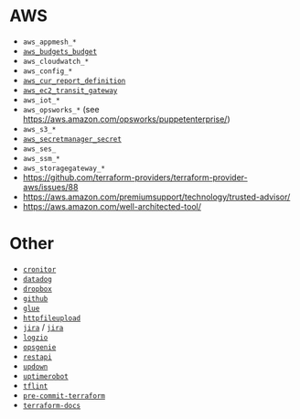 # AWS
- `aws_appmesh_*`
- [`aws_budgets_budget`](https://www.terraform.io/docs/providers/aws/r/budgets_budget.html)
- `aws_cloudwatch_*`
- `aws_config_*`
- [`aws_cur_report_definition`](https://www.terraform.io/docs/providers/aws/r/cur_report_definition.html)
- [`aws_ec2_transit_gateway`](https://www.terraform.io/docs/providers/aws/r/ec2_transit_gateway.html)
- `aws_iot_*`
- `aws_opsworks_*` (see https://aws.amazon.com/opsworks/puppetenterprise/)
- `aws_s3_*`
- [`aws_secretmanager_secret`](https://www.terraform.io/docs/providers/aws/r/secretsmanager_secret.html)
- `aws_ses_`
- `aws_ssm_*`
- `aws_storagegateway_*`
- https://github.com/terraform-providers/terraform-provider-aws/issues/88
- https://aws.amazon.com/premiumsupport/technology/trusted-advisor/
- https://aws.amazon.com/well-architected-tool/

# Other
- [`cronitor`](https://github.com/nauxliu/terraform-provider-cronitor)
- [`datadog`](https://www.terraform.io/docs/providers/datadog/index.html)
- [`dropbox`](https://github.com/callensm/terraform-provider-dropbox)
- [`github`](https://www.terraform.io/docs/providers/github/index.html)
- [`glue`](https://github.com/MikeSouza/terraform-provider-glue)
- [`httpfileupload`](https://github.com/GSLabDev/terraform-provider-httpfileupload)
- [`jira`](https://github.com/anubhavmishra/terraform-provider-jira) / [`jira`](https://github.com/anubhavmishra/terraform-provider-jira)
- [`logzio`](https://github.com/jonboydell/logzio_terraform_provider)
- [`opsgenie`](https://www.terraform.io/docs/providers/opsgenie/index.html)
- [`restapi`](https://github.com/Mastercard/terraform-provider-restapi)
- [`updown`](https://github.com/mvisonneau/terraform-provider-updown)
- [`uptimerobot`](https://github.com/louy/terraform-provider-uptimerobot)
- [`tflint`](https://github.com/wata727/tflintu)
- [`pre-commit-terraform`](https://github.com/antonbabenko/pre-commit-terraform)
- [`terraform-docs`](https://github.com/segmentio/terraform-docs)
